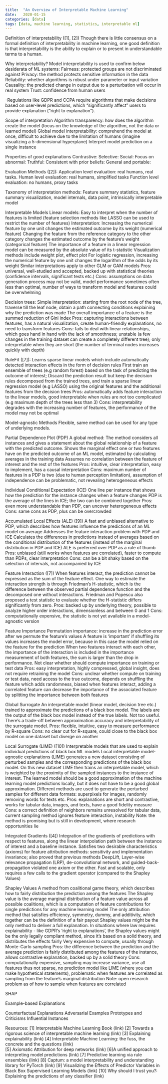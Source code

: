 ```yaml
---
title:  "An Overview of Interpretable Machine Learning"
date:   2020-01-15
categories: [data]
tags: [data, machine learning, statistics, interpretable ml]
---
```

Definition of interpretability ([1], [2])
Though there is little consensus on a formal definition of  interpretability in machine learning, one good definition is that interpretability is the ability to explain or to present in understandable terms  to a human.

Why interpretability?
Model interpretability is used to confirm below desiderata of ML systems:
Fairness: protected groups are not discriminated against
Privacy: the method protects sensitive information in the data
Reliability: whether algorithms is robust under parameter or input variation
Causality: the predicted change in output due to a perturbation will occur in real system
Trust: confidence from human users

-Regulations like GDPR and CCPA require algorithms that make decisions based on user-level predictions, which “significantly affect” users to provide explanation (“right to explanation”).

Scope of interpretation
Algorithm transparency: how does the algorithm create the model (focus on the knowledge of the algorithm, not the data or learned model)
Global model interpretability: comprehend the model at once, difficult to achieve due to the limitation of humans (imagine visualizing  a 5-dimensional hyperplane)
Interpret model prediction on a single instance

Properties of good explanations
Contrastive:
Selective:
Social:
Focus on abnormal:
Truthful:
Consistent with prior beliefs:
General and portable:

Evaluation Methods ([2]):
Application level evaluation: real humans, real tasks.
Human level evaluation: real humans, simplified tasks
Function level evaluation: no humans, proxy tasks

Taxonomy of interpretation methods:
Feature summary statistics, feature summary visualization, model internals, data point, intrinsically interpretable model

Interpretable Models
Linear models:
Easy to interpret when the number of features is limited (feature selection methods like LASSO can be used to restrict the number of features)
Interpretation:
Increasing the numerical feature by one unit changes the estimated outcome by its weight (numerical feature)
Changing the feature from the reference category to the other category changes the estimated outcome by the feature’s weight (categorical feature)
The importance of a feature in a linear regression model can be measured by the absolute value of its t-statistic
Visualization methods include weight plot, effect plot
For logistic regression, increasing the numerical feature by one unit changes the logarithm of the odds by its weight
Similar interpretations apply to other GLM or GAM models
Pros: universal, well-studied and accepted, backed up with statistical theories (confidence intervals, significant tests etc.)
Cons: assumptions on data generation process may not be valid, model performance sometimes often less than optimal, number of ways to transform model and features could be overwhelming

Decision trees:
Simple interpretation: starting from the root node of the tree, traverse till the leaf node, obtain a path connecting conditions explaining why the prediction was made
The overall importance of a feature is the summed reduction of Gini index
Pros: capturing interactions between features, has a natural visualization, create human-friendly explanations, no need to transform features
Cons: fails to deal with linear relationships, which goes hand in hand with the lack of smoothness; unstable (a few changes in the training dataset can create a completely different tree); only interpretable when they are short (the number of terminal nodes increases quickly with depth)

RuleFit ([7]):
Learns sparse linear models which include automatically detected interaction effects in the form of decision rules
First train an ensemble of trees (e.g random forest) based on the task of predicting the outcome of interest; Discard the prediction result but keep the decision rules decomposed from the trained trees, and train a sparse linear regression model (e.g LASSO)  using the original features and the additional features from the decision trees
Pros: automatically adds feature interaction to the linear models, good interpretable when rules are not too complicated (e.g maximum depth of the trees less than 3)
Cons: interpretability degrades with the increasing number of features, the performance of the model may not be optimal

Model-agnostic Methods
Flexible, same method can be used for any type of underlying models.

Partial Dependence Plot (PDP)
A global method: The method considers all instances and gives a statement about the global relationship of a feature with the predicted outcome.
Shows the marginal effect one or two features have on the predicted outcome of an ML model, estimated by calculating averages in the training data
Assumes no correlation between the feature of interest and the rest of the features
Pros: intuitive, clear interpretation, easy to implement, has a causal interpretation
Cons: maximum number of features in a PDP is two (due to human perception limitation), assumption of independence can be problematic, not revealing heterogeneous effects

Individual Conditional Expectation (ICE)
One line per instance that shows how the prediction for the instance changes when a feature changes
PDP is the average of the lines in ICE; the two can be combined together
Pros: even more understandable than PDP, can uncover heterogeneous effects
Cons: same cons as PDP, plus can be overcrowded

Accumulated Local Effects (ALE) ([9])
A fast and unbiased alternative to PDP, which describes how features influence the predictions of an ML model on average
Addresses the feature interaction problem with PDP and ICE
Calculates the differences in predictions instead of averages based on the conditional distribution of the features (instead of the marginal distribution in PDP and ICE)
ALE is preferred over PDP as a rule of thumb
Pros: unbiased (still works when features are correlated), faster to compute than PDPs, clear interpretation
Cons: can be a bit shaky based on the selection of intervals, not accompanied by ICE

Feature Interaction ([7])
When features interact, the prediction cannot be expressed as the sum of the feature effect. One way to estimate the interaction strength is through Friedman’s H-statistic, which is the difference between the observed partial dependence function and the decomposed one without interactions. Friedman and Popescu also proposed a test statistic to evaluate whether the H-statistic differs significantly from zero.
Pros: backed up by underlying theory, possible to analyze higher order interactions, dimensionless and between 0 and 1
Cons: computationally expensive, the statistic is not yet available in a model-agnostic version

Feature Importance
Permutation importance: increase in the prediction error after we permute the feature’s values
A feature is ‘important’ if shuffling its values increases the model error, because in this case the model relied on the feature for the prediction
When two features interact with each other, the importance of the interaction is included in the importance measurement of both features, the sum is larger than the drop in performance.
Not clear whether should compute importance on training or test data
Pros: easy interpretation, highly compressed, global insight, does not require retraining the model
Cons: unclear whether compute on training or test data, need access to the true outcome, depends on shuffling the feature which adds randomness, biased when features interact, adding a correlated feature can decrease the importance of the associated feature by splitting the importance between both features

Global Surrogate
An interpretable model (linear model, decision tree etc.) trained to approximate the predictions of a black box model. The labels are the output of the black box model instead of the true labels.
Not too useful. There’s a trade-off between approximation accuracy and interpretability of the surrogate model.
Pros: flexible, intuitive, easy to measure performance by R-square
Cons: no clear cut for R-square, could close to the black box model on one dataset but diverge on another

Local Surrogate (LIME) ([10])
Interpretable models that are used to explain individual predictions of black box ML models
Local interpretable model-agnostic explanations (LIME) generates a new dataset consisting of perturbed samples and the corresponding predictions of the black box model. On this new dataset LIME then trains an interpretable model, which is weighted by the proximity of the sampled instances to the instance of interest.
The learned model should be a good approximation of the machine learning model predictions locally, but it does not have to be a good global approximation.
Different methods are used to generate  the perturbed samples for different data formats: superpixels for images, randomly removing words for texts etc.
Pros: explanations are short and contrastive, works for tabular data, images, and texts, have a good fidelity measure
Cons: a correct definition of neighbors remains unresolved for tabular data, current sampling method ignores feature interaction, instability
Note: the method is promising but is still in development, where research opportunities lie

Integrated Gradients ([4])
Integration of the gradients of predictions with respect to features, along the linear interpolation path between the instance of interest and a baseline instance.
Satisfies two desirable characteristics (axioms) for feature attribution methods: sensitivity and implementation invariance; also proved that previous methods DeepLift, Layer-wise relevance propagation (LRP), de-convolutional network, and guided-back-propagation violated one axiom or the other.
Fast and scalable, only requires a few calls to the gradient operator (compared to the Shapley Values)

Shapley Values
A method from coalitional game theory, which describes how to fairly distribution the prediction among the features
The Shapley value is the average marginal distribution of a feature value across all possible coalitions, which is a computation of feature contributions for single predictions for any machine learning model
The only attribution method that satisfies efficiency, symmetry, dummy, and additivity, which together can be the definition of a fair payout
Shapley values might be the only method to deliver a full explanation. In situations where law requires explainability - like GDPR’s ‘right to explanations’,  the Shapley values might be the only legally compliant method, since it’s based on a solid theory, and distributes the effects fairly
Very expensive to compute, usually through Monte-Carlo sampling
Pros: the difference between the prediction and the average prediction is fairly distributed among the features of the instance, allows contrastive explanation, backed up by a solid theory
Cons: computationally expensive, sampling may increase variance, use all features thus not sparse, no prediction model like LIME (where you can make hypothetical statements), problematic when features are correlated as sampling from the feature’s marginal distribution
Note: open research problem as of how to sample when features are correlated

SHAP

Example-based Explanations

Counterfactual Explanations
Adversarial Examples
Prototypes and Criticisms
Influential Instances


Resources:
[1] Interpretable Machine Learning Book (link)
[2] Towards a rigorous science of interpretable machine learning (link)
[3] Explaining explainability (link)
[4] Interpretable Machine Learning: the fuss, the concrete and the questions (link)  
[5] Axiomatic Attribution for deep networks (link)
[6]A unified approach to interpreting model predictions (link)
[7] Predictive learning via rule ensembles (link)
[8] Captum: a model interpretability and understanding library for PyTorch (link)
[9] Visualizing the Effects of Predictor Variables in Black Box Supervised Learning Models (link)
[10] Why should I trust you?: Explaining the predictions of any classifier (link) 		
